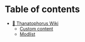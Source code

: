 # Table of contents

* [👋 Thanatophorus Wiki](README.md)
  * [Custom content](thanatophorus-wiki/custom-content.md)
  * [Modlist](thanatophorus-wiki/modlist.md)
